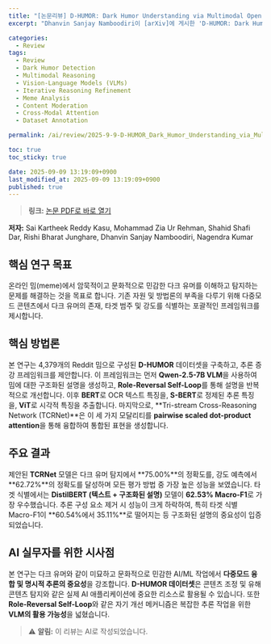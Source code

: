 ```yaml
---
title: "[논문리뷰] D-HUMOR: Dark Humor Understanding via Multimodal Open-ended Reasoning"
excerpt: "Dhanvin Sanjay Namboodiri이 [arXiv]에 게시한 'D-HUMOR: Dark Humor Understanding via Multimodal Open-ended Reasoning' 논문에 대한 자세한 리뷰입니다."

categories:
  - Review
tags:
  - Review
  - Dark Humor Detection
  - Multimodal Reasoning
  - Vision-Language Models (VLMs)
  - Iterative Reasoning Refinement
  - Meme Analysis
  - Content Moderation
  - Cross-Modal Attention
  - Dataset Annotation

permalink: /ai/review/2025-9-9-D-HUMOR_Dark_Humor_Understanding_via_Multimodal_Open-ended_Reasoning/

toc: true
toc_sticky: true

date: 2025-09-09 13:19:09+0900
last_modified_at: 2025-09-09 13:19:09+0900
published: true
---
```

> **링크:** [논문 PDF로 바로 열기](https://arxiv.org/abs/2509.06771)

**저자:** Sai Kartheek Reddy Kasu, Mohammad Zia Ur Rehman, Shahid Shafi Dar, Rishi Bharat Junghare, Dhanvin Sanjay Namboodiri, Nagendra Kumar



## 핵심 연구 목표
온라인 밈(meme)에서 암묵적이고 문화적으로 민감한 다크 유머를 이해하고 탐지하는 문제를 해결하는 것을 목표로 합니다. 기존 자원 및 방법론의 부족을 다루기 위해 다중모드 콘텐츠에서 다크 유머의 존재, 타겟 범주 및 강도를 식별하는 포괄적인 프레임워크를 제시합니다.

## 핵심 방법론
본 연구는 4,379개의 Reddit 밈으로 구성된 **D-HUMOR** 데이터셋을 구축하고, 추론 증강 프레임워크를 제안합니다. 이 프레임워크는 먼저 **Qwen-2.5-7B VLM**을 사용하여 밈에 대한 구조화된 설명을 생성하고, **Role-Reversal Self-Loop**를 통해 설명을 반복적으로 개선합니다. 이후 **BERT**로 OCR 텍스트 특징을, **S-BERT**로 정제된 추론 특징을, **ViT**로 시각적 특징을 추출합니다. 마지막으로, **Tri-stream Cross-Reasoning Network (TCRNet)**은 이 세 가지 모달리티를 **pairwise scaled dot-product attention**을 통해 융합하여 통합된 표현을 생성합니다.

## 주요 결과
제안된 **TCRNet** 모델은 다크 유머 탐지에서 **75.00%**의 정확도를, 강도 예측에서 **62.72%**의 정확도를 달성하며 모든 평가 방법 중 가장 높은 성능을 보였습니다. 타겟 식별에서는 **DistilBERT (텍스트 + 구조화된 설명)** 모델이 **62.53% Macro-F1**로 가장 우수했습니다. 추론 구성 요소 제거 시 성능이 크게 하락하여, 특히 타겟 식별 Macro-F1이 **60.54%에서 35.11%**로 떨어지는 등 구조화된 설명의 중요성이 입증되었습니다.

## AI 실무자를 위한 시사점
본 연구는 다크 유머와 같이 미묘하고 문화적으로 민감한 AI/ML 작업에서 **다중모드 융합 및 명시적 추론의 중요성**을 강조합니다. **D-HUMOR 데이터셋**은 콘텐츠 조정 및 유해 콘텐츠 탐지와 같은 실제 AI 애플리케이션에 중요한 리소스로 활용될 수 있습니다. 또한 **Role-Reversal Self-Loop**와 같은 자기 개선 메커니즘은 복잡한 추론 작업을 위한 **VLM의 활용 가능성**을 넓혔습니다.

> ⚠️ **알림:** 이 리뷰는 AI로 작성되었습니다.